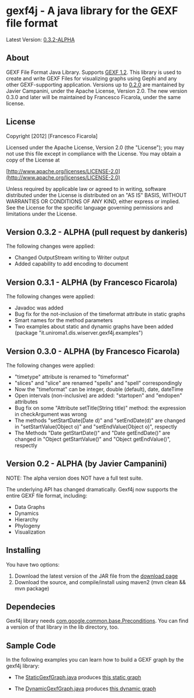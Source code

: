 gexf4j - A java library for the GEXF file format
=================

Latest Version: [0.3.2-ALPHA](http://github.com/francesco-ficarola/gexf4j)

About
------------------
GEXF File Format Java Library. Supports [GEXF 1.2](http://gexf.net/format/index.html). This library is used to create and write GEXF Files for visualizing graphs using Gephi and any other GEXF-supporting application.
Versions up to [0.2.0](https://github.com/jmcampanini/gexf4j-core) are mantained by Javier Campanini, under the Apache License, Version 2.0. The new version 0.3.0 and later will be maintained by Francesco Ficarola, under the same license. 

License
------------------
Copyright [2012] [Francesco Ficarola]

Licensed under the Apache License, Version 2.0 (the "License"); you may not use this file except in compliance with the License. You may obtain a copy of the License at

[http://www.apache.org/licenses/LICENSE-2.0](http://www.apache.org/licenses/LICENSE-2.0)

Unless required by applicable law or agreed to in writing, software distributed under the License is distributed on an "AS IS" BASIS, WITHOUT WARRANTIES OR CONDITIONS OF ANY KIND, either express or implied. See the License for the specific language governing permissions and limitations under the License.

Version 0.3.2 - ALPHA (pull request by dankeris)
------------------
The following changes were applied:

* Changed OutputStream writing to Writer output
* Added capability to add encoding to document

Version 0.3.1 - ALPHA (by Francesco Ficarola)
------------------
The following changes were applied:

* Javadoc was added
* Bug fix for the not-inclusion of the timeformat attribute in static graphs
* Smart names for the method parameters
* Two examples about static and dynamic graphs have been added (package "it.uniroma1.dis.wiserver.gexf4j.examples")

Version 0.3.0 - ALPHA (by Francesco Ficarola)
------------------
The following changes were applied:

* "timetype" attribute is renamed to "timeformat"
* "slices" and "slice" are renamed "spells" and "spell" correspondingly
* Now the "timeformat" can be integer, double (default), date, dateTime
* Open intervals (non-inclusive) are added: "startopen" and "endopen" attributes
* Bug fix on some "Attribute setTitle(String title)" method: the expression in checkArgument was wrong
* The methods "setStartDate(Date d)" and "setEndDate(d)" are changed in "setStartValue(Object o)" and "setEndValue(Object o)", respectly
* The Methods "Date getStartDate()" and "Date getEndDate()" are changed in "Object getStartValue()" and "Object getEndValue()", respectly

Version 0.2 - ALPHA (by Javier Campanini)
------------------
NOTE: The alpha version does NOT have a full test suite.

The underlying API has changed dramatically. Gexf4j now supports the entire GEXF file format, including:

* Data Graphs
* Dynamics
* Hierarchy
* Phylogeny
* Visualization

Installing
------------------
You have two options:

1. Download the latest version of the JAR file from the [download page](https://github.com/francesco-ficarola/gexf4j/downloads)
2. Download the source, and compile/install using maven2 (mvn clean && mvn package)

Dependecies
------------------
Gexf4j library needs [com.google.common.base.Preconditions](http://code.google.com/p/guava-libraries/). You can find a version of that library in the lib directory, too.

Sample Code
------------------
In the following examples you can learn how to build a GEXF graph by the gexf4j library:

* The [StaticGexfGraph.java](https://github.com/francesco-ficarola/gexf4j/blob/master/src/examples/java/it/uniroma1/dis/wiserver/gexf4j/examples/StaticGexfGraph.java) produces [this static graph](https://github.com/downloads/francesco-ficarola/gexf4j/static_graph_sample.gexf)

* The [DynamicGexfGraph.java](https://github.com/francesco-ficarola/gexf4j/blob/master/src/examples/java/it/uniroma1/dis/wiserver/gexf4j/examples/DynamicGexfGraph.java) produces [this dynamic graph](https://github.com/downloads/francesco-ficarola/gexf4j/dynamic_graph_sample.gexf)
